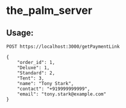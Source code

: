 # the_palm_server

## Usage:

```
POST https://localhost:3000/getPaymentLink

{
    "order_id": 1,
    "Deluxe": 1,
    "Standard": 2,
    "Tent": 3,
    "name": "Tony Stark",
    "contact": "+919999999999",
    "email": "tony.stark@example.com"
}
``` 